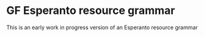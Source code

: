# GF Esperanto resource grammar

This is an early work in progress version of an Esperanto resource grammar